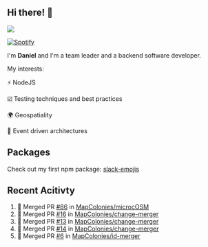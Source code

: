 ## Hi there! 👋

<p>
  <img src="https://github-readme-stats.vercel.app/api?username=syncush&theme=tokyonight">
</p>

[![Spotify](https://novatorem-rust.vercel.app/api/spotify)](https://open.spotify.com/user/syncush)

I'm **Daniel** and I'm a team leader and a backend software developer.

My interests:

⚡ NodeJS

☑️ Testing techniques and best practices

🌍 Geospatiality

🧠 Event driven architectures

## Packages
Check out my first npm package: [slack-emojis](https://www.npmjs.com/package/slack-emojis)

## Recent Acitivty
<!--START_SECTION:activity-->
1. 🎉 Merged PR [#86](https://github.com/MapColonies/microcOSM/pull/86) in [MapColonies/microcOSM](https://github.com/MapColonies/microcOSM)
2. 🎉 Merged PR [#16](https://github.com/MapColonies/change-merger/pull/16) in [MapColonies/change-merger](https://github.com/MapColonies/change-merger)
3. 🎉 Merged PR [#13](https://github.com/MapColonies/change-merger/pull/13) in [MapColonies/change-merger](https://github.com/MapColonies/change-merger)
4. 🎉 Merged PR [#14](https://github.com/MapColonies/change-merger/pull/14) in [MapColonies/change-merger](https://github.com/MapColonies/change-merger)
5. 🎉 Merged PR [#6](https://github.com/MapColonies/id-merger/pull/6) in [MapColonies/id-merger](https://github.com/MapColonies/id-merger)
<!--END_SECTION:activity-->
